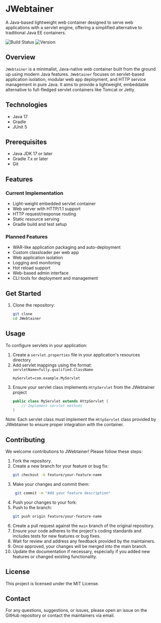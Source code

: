 # JWebtainer

A Java-based lightweight web container designed to serve web applications with a servlet engine, offering a simplified
alternative to traditional Java EE containers.

![Build Status](https://img.shields.io/badge/build-in%20development-yellow)
![Version](https://img.shields.io/badge/version-0.1.0--alpha-blue)

## Overview
`JWebtainer` is a minimalist, Java-native web container built from the ground up using modern Java features.
`JWebtainer` focuses on servlet-based application isolation, modular web app deployment, and HTTP service management in
pure Java. It aims to provide a lightweight, embeddable alternative to full-fledged servlet containers like Tomcat or Jetty.

## Technologies

- Java 17
- Gradle
- JUnit 5

## Prerequisites

- Java JDK 17 or later
- Gradle 7.x or later
- Git

## Features

### Current Implementation
- Light-weight embedded servlet container
- Web server with HTTP/1.1 support
- HTTP request/response routing
- Static resource serving
- Gradle build and test setup

### Planned Features
- WAR-like application packaging and auto-deployment
- Custom classloader per web app
- Web application isolation
- Logging and monitoring
- Hot reload support
- Web-based admin interface
- CLI tools for deployment and management

## Get Started
1. Clone the repository:
   ```bash
   git clone
   cd JWebtainer
   ```

## Usage

To configure servlets in your application:

1. Create a `servlet.properties` file in your application's resources directory
2. Add servlet mappings using the format: `servletName=fully.qualified.ClassName`
   ```properties
   myServlet=com.example.MyServlet
   ```
3. Ensure your servlet class implements `HttpServlet` from the JWebtainer project
   ```java
   public class MyServlet extends HttpServlet {
       // Implement servlet methods
   }
   ```

Note: Each servlet class must implement the `HttpServlet` class provided by JWebtainer to ensure proper integration with
the container.

## Contributing
We welcome contributions to JWebtainer! Please follow these steps:
1. Fork the repository.
2. Create a new branch for your feature or bug fix:
   ```bash
   git checkout -b feature/your-feature-name
   ```
3. Make your changes and commit them:
   ```bash
    git commit -m "Add your feature description"
    ```
4. Push your changes to your fork:
5. Push to the branch:
   ```bash
   git push origin feature/your-feature-name
   ```
6. Create a pull request against the `main` branch of the original repository.
7. Ensure your code adheres to the project's coding standards and includes tests for new features or bug fixes.
8. Wait for review and address any feedback provided by the maintainers.
9. Once approved, your changes will be merged into the main branch.
10. Update the documentation if necessary, especially if you added new features or changed existing functionality.
## License
This project is licensed under the MIT License.
## Contact
For any questions, suggestions, or issues, please open an issue on the GitHub repository or contact the maintainers via email.


   



